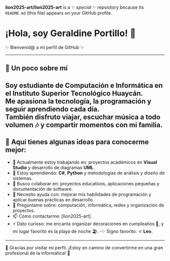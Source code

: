 **lion2025-art/lion2025-art** is a ✨ _special_ ✨ repository because its `README.md` (this file) appears on your GitHub profile.

# ¡Hola, soy Geraldine Portillo! 👋  

✨ Bienvenid@ a mi perfil de GitHub ✨  
***************************************

## 🌟 Un poco sobre mí  
Soy estudiante de **Computación e Informática** en el Instituto Superior Tecnológico Huaycán.  
Me apasiona la tecnología, la programación y seguir aprendiendo cada día.  
También disfruto viajar, escuchar música a todo volumen 🎶 y compartir momentos con mi familia.  
-------------------------------------------------------------------------------------------------

## 🚀 Aquí tienes algunas ideas para conocerme mejor:  

- 🔭 Actualmente estoy trabajando en: proyectos académicos en **Visual Studio** y desarrollo de diagramas **UML**.  
- 🌱 Estoy aprendiendo: **C#**, **Python** y metodologías de análisis y diseño de sistemas.  
- 👯 Busco colaborar en: proyectos educativos, aplicaciones pequeñas y documentación de software.  
- 🤔 Necesito ayuda con: mejorar mis habilidades de programación y aplicar buenas prácticas en desarrollo.  
- 💬 Pregúntame sobre: computación, informática, redes y organización de proyectos.  
- 📫 Cómo contactarme: [lion2025-art].  
- ⚡ Dato curioso: me encanta organizar decoraciones en cumpleaños 🎈, y mi lugar favorito es la playa de noche 🏖.
-✨ Signo favorito: ♌ **Leo**.

-------------------------------------------------------------------------------------------------------------------------
🌟 Gracias por visitar mi perfil. ¡Estoy en camino de convertirme en una gran profesional de la informática! 🚀

